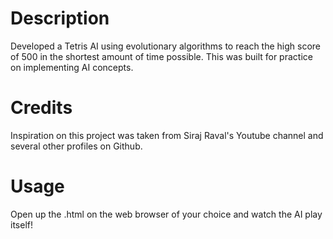 # Description
Developed a Tetris AI using evolutionary algorithms to reach the high score of 500 in the shortest amount of time possible. This was built for practice on implementing AI concepts. 

# Credits
Inspiration on this project was taken from Siraj Raval's Youtube channel and several other profiles on Github. 

# Usage 
Open up the .html on the web browser of your choice and watch the AI play itself! 
